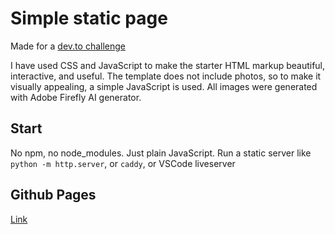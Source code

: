 # Simple static page

Made for a [dev.to challenge](https://dev.to/challenges/frontend-2024-05-29)

I have used CSS and JavaScript to make the starter HTML markup beautiful, interactive, and useful.
The template does not include photos, so to make it visually appealing, a simple JavaScript is used.
All images were generated with Adobe Firefly AI generator.

## Start

No npm, no node_modules. Just plain JavaScript.
Run a static server like `python -m http.server`, or `caddy`, or VSCode liveserver

## Github Pages

[Link](https://samvimes01.github.io/markup-css-js)